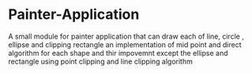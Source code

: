 # Painter-Application
A small module for painter application that can draw each of line, circle , ellipse and clipping rectangle an implementation of mid point and direct algorithm for each shape and thir impovemnt except the ellipse and rectangle using point clipping and line clipping algorithm
